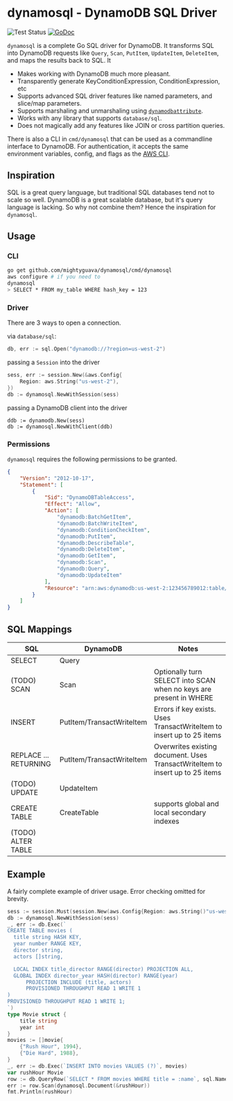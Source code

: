# dynamosql - DynamoDB SQL Driver

![Test Status](https://github.com/mightyguava/dynamosql/workflows/Test/badge.svg)
[![GoDoc](https://img.shields.io/badge/pkg.go.dev-doc-blue)](http://pkg.go.dev/github.com/mightyguava/dynamosql)

`dynamosql` is a complete Go SQL driver for DynamoDB. It transforms SQL into DynamoDB requests like `Query`, `Scan`, `PutItem`, `UpdateItem`, `DeleteItem`, and maps the results back to SQL. It

* Makes working with DynamoDB much more pleasant.
* Transparently generate KeyConditionExpression, ConditionExpression, etc
* Supports advanced SQL driver features like named parameters, and slice/map parameters.
* Supports marshaling and unmarshaling using [`dynamodbattribute`](https://docs.aws.amazon.com/sdk-for-go/api/service/dynamodb/dynamodbattribute/).
* Works with any library that supports `database/sql`.
* Does not magically add any features like JOIN or cross partition queries.

There is also a CLI in `cmd/dynamosql` that can be used as a commandline interface to DynamoDB. For authentication, it accepts the same environment variables, config, and flags as the [AWS CLI](https://docs.aws.amazon.com/cli/latest/userguide/cli-chap-configure.html).

## Inspiration

SQL is a great query language, but traditional SQL databases tend not to scale so well. DynamoDB is a great scalable database, but it's query language is lacking. So why not combine them? Hence the inspiration for `dynamosql`.

## Usage

### CLI

```bash
go get github.com/mightyguava/dynamosql/cmd/dynamosql
aws configure # if you need to
dynamosql
> SELECT * FROM my_table WHERE hash_key = 123
```

### Driver

There are 3 ways to open a connection.

via `database/sql`:

```go
db, err := sql.Open("dynamodb://?region=us-west-2")
```
passing a `Session` into the driver

```go
sess, err := session.New(&aws.Config{
	Region: aws.String("us-west-2"),
})
db := dynamosql.NewWithSession(sess)
```

passing a DynamoDB client into the driver

```
ddb := dynamodb.New(sess)
db := dynamosql.NewWithClient(ddb)
```


### Permissions

`dynamosql` requires the following permissions to be granted.

```json
{
    "Version": "2012-10-17",
    "Statement": [
        {
            "Sid": "DynamoDBTableAccess",
            "Effect": "Allow",
            "Action": [
                "dynamodb:BatchGetItem",
                "dynamodb:BatchWriteItem",
                "dynamodb:ConditionCheckItem",
                "dynamodb:PutItem",
                "dynamodb:DescribeTable",
                "dynamodb:DeleteItem",
                "dynamodb:GetItem",
                "dynamodb:Scan",
                "dynamodb:Query",
                "dynamodb:UpdateItem"
            ],
            "Resource": "arn:aws:dynamodb:us-west-2:123456789012:table/TableName"
        }
    ]
}
```

## SQL Mappings

| SQL | DynamoDB | Notes |
| --- | --- | --- |
| SELECT | Query |
| (TODO) SCAN | Scan | Optionally turn SELECT into SCAN when no keys are present in WHERE
| INSERT | PutItem/TransactWriteItem | Errors if key exists. Uses TransactWriteItem to insert up to 25 items |
| REPLACE ... RETURNING | PutItem/TransactWriteItem | Overwrites existing document.  Uses TransactWriteItem to insert up to 25 items |
| (TODO) UPDATE | UpdateItem | |
| CREATE TABLE | CreateTable | supports global and local secondary indexes |
| (TODO) ALTER TABLE | | |

## Example

A fairly complete example of driver usage. Error checking omitted for brevity.

```go
sess := session.Must(session.New(aws.Config{Region: aws.String()"us-west-2")}))
db := dynamosql.NewWithSession(sess)
_, err := db.Exec(`
CREATE TABLE movies (
  title string HASH KEY,
  year number RANGE KEY,
  director string,
  actors []string,

  LOCAL INDEX title_director RANGE(director) PROJECTION ALL,
  GLOBAL INDEX director_year HASH(director) RANGE(year)
      PROJECTION INCLUDE (title, actors)
      PROVISIONED THROUGHPUT READ 1 WRITE 1
)
PROVISIONED THROUGHPUT READ 1 WRITE 1;
`)
type Movie struct {
    title string
    year int
}
movies := []movie{
    {"Rush Hour", 1994},
    {"Die Hard", 1988},
}
_, err := db.Exec(`INSERT INTO movies VALUES (?)`, movies)
var rushHour Movie
row := db.QueryRow(`SELECT * FROM movies WHERE title = :name`, sql.Named("name", "Rush Hour"))
err := row.Scan(dynamosql.Document(&rushHour))
fmt.Println(rushHour)
```
